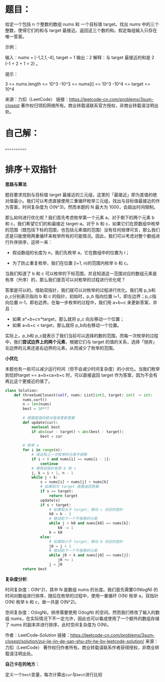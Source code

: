 # 题目：

给定一个包括 n 个整数的数组 nums 和 一个目标值 target。找出 nums 中的三个整数，使得它们的和与 target 最接近。返回这三个数的和。假定每组输入只存在唯一答案。

 

示例：

输入：nums = [-1,2,1,-4], target = 1
输出：2
解释：与 target 最接近的和是 2 (-1 + 2 + 1 = 2) 。


提示：

3 <= nums.length <= 10^3
-10^3 <= nums[i] <= 10^3
-10^4 <= target <= 10^4

来源：力扣（LeetCode）
链接：https://leetcode-cn.com/problems/3sum-closest
著作权归领扣网络所有。商业转载请联系官方授权，非商业转载请注明出处。



# 自己解：

。。。。。。。。。。



# 排序＋双指针

**思路与算法**

题目要求找到与目标值 target 最接近的三元组，这里的「最接近」即为差值的绝对值最小。我们可以考虑直接使用三重循环枚举三元组，找出与目标值最接近的作为答案，时间复杂度为 O(N^3)。然而本题的 N 最大为 1000，会超出时间限制。

那么如何进行优化呢？我们首先考虑枚举第一个元素 a，对于剩下的两个元素 b 和 c，我们希望它们的和最接近 target-a。对于 b 和 c，如果它们在原数组中枚举的范围（既包括下标的范围，也包括元素值的范围）没有任何规律可言，那么我们还是只能使用两重循环来枚举所有的可能情况。因此，我们可以考虑对整个数组进行升序排序，这样一来：

- 假设数组的长度为 n，我们先枚举 a，它在数组中的位置为 i；

- 为了防止重复枚举，我们在位置 [i+1, n)的范围内枚举 b 和 c。

当我们知道了 b 和 c 可以枚举的下标范围，并且知道这一范围对应的数组元素是有序（升序）的，那么我们是否可以对枚举的过程进行优化呢？

答案是可以的。借助双指针，我们就可以对枚举的过程进行优化。我们用 p_b和 p_c分别表示指向 b 和 c 的指针，初始时，p_b 指向位置 i+1，即左边界；p_c指向位置 n-1，即右边界。在每一步枚举的过程中，我们用 a+b+c 来更新答案，并且：

- 如果 a*+*b*+*c*≥*target，那么就将 p_c 向左移动一个位置；
- 如果 a+b+c < target，那么就将 p_b向右移动一个位置。

实际上，p_b和 p_c就表示了我们当前可以选择的数的范围，而每一次枚举的过程中，我们**尝试边界上的两个元素**，根据它们与 target 的值的关系，选择「抛弃」左边界的元素还是右边界的元素，从而减少了枚举的范围。

**小优化**

本题也有一些可以减少运行时间（但不会减少时间复杂度）的小优化。当我们枚举到恰好target == a+b+ca+b+c 时，可以直接返回 target 作为答案，因为不会有再比这个更接近的值了。

```python
class Solution:
    def threeSumClosest(self, nums: List[int], target: int) -> int:
        nums.sort()
        n = len(nums)
        best = 10**7
        
        # 根据差值的绝对值来更新答案
        def update(cur):
            nonlocal best
            if abs(cur - target) < abs(best - target):
                best = cur
        
        # 枚举 a
        for i in range(n):
            # 保证和上一次枚举的元素不相等
            if i > 0 and nums[i] == nums[i - 1]:
                continue
            # 使用双指针枚举 b 和 c
            j, k = i + 1, n - 1
            while j < k:
                s = nums[i] + nums[j] + nums[k]
                # 如果和为 target 直接返回答案
                if s == target:
                    return target
                update(s)
                if s > target:
                    # 如果和大于 target，移动 c 对应的指针
                    k0 = k - 1
                    # 移动到下一个不相等的元素
                    while j < k0 and nums[k0] == nums[k]:
                        k0 -= 1
                    k = k0
                else:
                    # 如果和小于 target，移动 b 对应的指针
                    j0 = j + 1
                    # 移动到下一个不相等的元素
                    while j0 < k and nums[j0] == nums[j]:
                        j0 += 1
                    j = j0
        return best
```

**复杂度分析**:

时间复杂度：O(N^2)，其中 N 是数组 nums 的长度。我们首先需要O(NlogN) 的时间对数组进行排序，随后在枚举的过程中，使用一重循环 O(N) 枚举 a，双指针 O(N) 枚举 b 和 c，故一共是 O(N^2)。

空间复杂度：O(logN)。排序需要使用 O(logN) 的空间。然而我们修改了输入的数组 nums，在实际情况下不一定允许，因此也可以看成使用了一个额外的数组存储了 nums 的副本并进行排序，此时空间复杂度为 O(N)。

作者：LeetCode-Solution
链接：https://leetcode-cn.com/problems/3sum-closest/solution/zui-jie-jin-de-san-shu-zhi-he-by-leetcode-solution/
来源：力扣（LeetCode）
著作权归作者所有。商业转载请联系作者获得授权，非商业转载请注明出处。





**自己卡在的地方：**

定义一个`best`变量，每次计算出`cur`与`best`进行比较